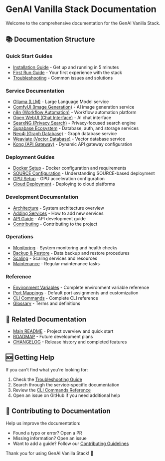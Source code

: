 # GenAI Vanilla Stack Documentation

Welcome to the comprehensive documentation for the GenAI Vanilla Stack.

## 📚 Documentation Structure

### Quick Start Guides
- [Installation Guide](quick-start/installation.md) - Get up and running in 5 minutes
- [First Run Guide](quick-start/first-run.md) - Your first experience with the stack
- [Troubleshooting](quick-start/troubleshooting.md) - Common issues and solutions

### Service Documentation
- [Ollama (LLM)](services/ollama.md) - Large Language Model service
- [ComfyUI (Image Generation)](services/comfyui.md) - AI image generation service
- [n8n (Workflow Automation)](services/n8n.md) - Workflow automation platform
- [Open WebUI (Chat Interface)](services/openwebui.md) - AI chat interface
- [SearxNG (Privacy Search)](services/searxng.md) - Privacy-focused search engine
- [Supabase Ecosystem](services/supabase.md) - Database, auth, and storage services
- [Neo4j (Graph Database)](services/neo4j.md) - Graph database service
- [Weaviate (Vector Database)](services/weaviate.md) - Vector database service
- [Kong (API Gateway)](services/kong.md) - Dynamic API gateway configuration

### Deployment Guides
- [Docker Setup](deployment/docker-setup.md) - Docker configuration and requirements
- [SOURCE Configuration](deployment/source-configuration.md) - Understanding SOURCE-based deployment
- [GPU Setup](deployment/gpu-setup.md) - GPU acceleration configuration
- [Cloud Deployment](deployment/cloud-deployment.md) - Deploying to cloud platforms

### Development Documentation
- [Architecture](development/architecture.md) - System architecture overview
- [Adding Services](development/adding-services.md) - How to add new services
- [API Guide](development/api-guide.md) - API development guide
- [Contributing](development/contributing.md) - Contributing to the project

### Operations
- [Monitoring](operations/monitoring.md) - System monitoring and health checks
- [Backup & Restore](operations/backup-restore.md) - Data backup and restore procedures
- [Scaling](operations/scaling.md) - Scaling services and resources
- [Maintenance](operations/maintenance.md) - Regular maintenance tasks

### Reference
- [Environment Variables](reference/environment-variables.md) - Complete environment variable reference
- [Port Mappings](reference/port-mappings.md) - Default port assignments and customization
- [CLI Commands](reference/cli-commands.md) - Complete CLI reference
- [Glossary](reference/glossary.md) - Terms and definitions

## 🔗 Related Documentation

- [Main README](../README.md) - Project overview and quick start
- [ROADMAP](ROADMAP.md) - Future development plans
- [CHANGELOG](CHANGELOG.md) - Release history and completed features

## 🆘 Getting Help

If you can't find what you're looking for:

1. Check the [Troubleshooting Guide](quick-start/troubleshooting.md)
2. Search through the service-specific documentation
3. Review the [CLI Commands Reference](reference/cli-commands.md)
4. Open an issue on GitHub if you need additional help

## 📝 Contributing to Documentation

Help us improve the documentation:

- Found a typo or error? Open a PR
- Missing information? Open an issue
- Want to add a guide? Follow our [Contributing Guidelines](development/contributing.md)

Thank you for using GenAI Vanilla Stack! 🚀